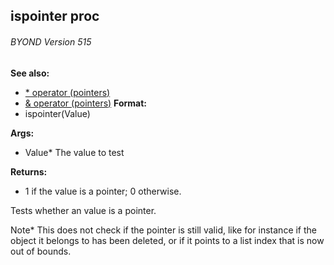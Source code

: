 ## ispointer proc 
###### BYOND Version 515
**See also:**
*   [\* operator (pointers)](/ref/operator/*.md) 
*   [& operator (pointers)](/ref/operator/&.md) <!-- -->
**Format:**
*   ispointer(Value)
<!-- -->
**Args:**
*   Value* The value to test
<!-- -->
**Returns:**
*   1 if the value is a pointer; 0 otherwise.


Tests whether an value is a pointer. 

Note* This does
not check if the pointer is still valid, like for instance if the object
it belongs to has been deleted, or if it points to a list index that is
now out of bounds.